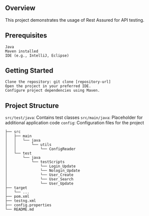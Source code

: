 ## Overview
This project demonstrates the usage of Rest Assured for API testing.

## Prerequisites
    Java
    Maven installed
    IDE (e.g., IntelliJ, Eclipse)

## Getting Started
    Clone the repository: git clone [repository-url]
    Open the project in your preferred IDE.
    Configure project dependencies using Maven.

## Project Structure
`src/test/java`: Contains test classes
`src/main/java`: Placeholder for additional application code
`config`: Configuration files for the project

    ├── src
    │   ├── main
    │   │   └── java
    │   │       └── utils 
    │   │           └── ConfigReader
    │   └── test
    │       └── java
    │           └── testScripts
    │               └── Login_Update
    │               └── Nologin_Update
    │               └── User_Create
    │               └── User_Search
    │               └── User_Update
    ├── target
    │   └── ...
    ├── pom.xml
    ├── testng.xml
    ├── config.properties
    └── README.md
    
